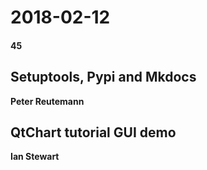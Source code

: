 # 2018-02-12
#### 45

## Setuptools, Pypi and Mkdocs
**Peter Reutemann**


## QtChart tutorial GUI demo
**Ian Stewart**
